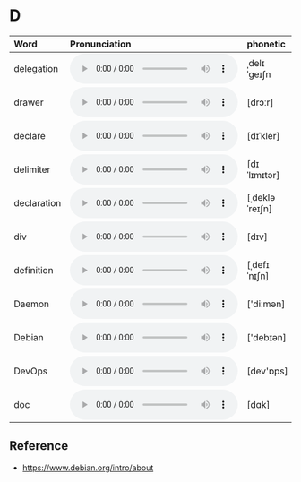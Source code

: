 
# D

| Word  | Pronunciation | phonetic |
| :-- | :-- | :-- |
| delegation | <audio src="/awesome-pronunciation/public/audio/delegation.mp3" controls="controls" controlslist="nodownload"></audio> | ˌdelɪˈɡeɪʃn |
| drawer | <audio src="/awesome-pronunciation/public/audio/drawer.mp3" controls="controls" controlslist="nodownload"></audio> | [drɔːr] |
| declare | <audio src="/awesome-pronunciation/public/audio/declare.mp3" controls="controls" controlslist="nodownload"></audio> | [dɪˈkler] |
| delimiter | <audio src="/awesome-pronunciation/public/audio/delimiter.mp3" controls="controls" controlslist="nodownload"></audio> | [dɪˈlɪmɪtər] |
| declaration | <audio src="/awesome-pronunciation/public/audio/declaration.mp3" controls="controls" controlslist="nodownload"></audio> | [ˌdekləˈreɪʃn] |
| div | <audio src="/awesome-pronunciation/public/audio/div.mp3" controls="controls" controlslist="nodownload"></audio> | [dɪv] |
| definition | <audio src="/awesome-pronunciation/public/audio/definition.mp3" controls="controls" controlslist="nodownload"></audio> | [ˌdefɪˈnɪʃn] |
| Daemon | <audio src="/awesome-pronunciation/public/audio/Daemon.mp3" controls="controls" controlslist="nodownload"></audio> | ['diːmən] |
| Debian | <audio src="/awesome-pronunciation/public/audio/Debian.mp3" controls="controls" controlslist="nodownload"></audio> | ['debɪən] |
| DevOps | <audio src="/awesome-pronunciation/public/audio/DevOps.mp3" controls="controls" controlslist="nodownload"></audio> | [dev'ɒps] |
| doc | <audio src="/awesome-pronunciation/public/audio/doc.mp3" controls="controls" controlslist="nodownload"></audio> | [dɑk] |

## Reference

- https://www.debian.org/intro/about
